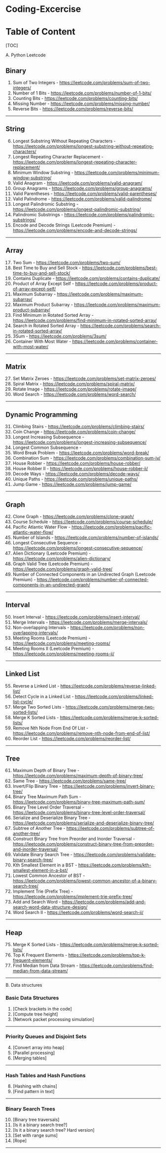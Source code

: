 # Coding-Excercise

# Table of Content

[TOC]

A. Python Leetcode

## Binary

1.   Sum of Two Integers - https://leetcode.com/problems/sum-of-two-integers/
2.   Number of 1 Bits - https://leetcode.com/problems/number-of-1-bits/
3.   Counting Bits - https://leetcode.com/problems/counting-bits/
4.   Missing Number - https://leetcode.com/problems/missing-number/
5.   Reverse Bits - https://leetcode.com/problems/reverse-bits/

---

## String

6.   Longest Substring Without Repeating Characters - https://leetcode.com/problems/longest-substring-without-repeating-characters/
7.   Longest Repeating Character Replacement - https://leetcode.com/problems/longest-repeating-character-replacement/
8.   Minimum Window Substring - https://leetcode.com/problems/minimum-window-substring/
9.   Valid Anagram - https://leetcode.com/problems/valid-anagram/
10.  Group Anagrams - https://leetcode.com/problems/group-anagrams/
11.  Valid Parentheses - https://leetcode.com/problems/valid-parentheses/
13.  Valid Palindrome - https://leetcode.com/problems/valid-palindrome/
14.  Longest Palindromic Substring - https://leetcode.com/problems/longest-palindromic-substring/
15.  Palindromic Substrings - https://leetcode.com/problems/palindromic-substrings/
16.  Encode and Decode Strings (Leetcode Premium) - https://leetcode.com/problems/encode-and-decode-strings/

---

## Array

17.  Two Sum - https://leetcode.com/problems/two-sum/
18.  Best Time to Buy and Sell Stock - https://leetcode.com/problems/best-time-to-buy-and-sell-stock/
19.  Contains Duplicate - https://leetcode.com/problems/contains-duplicate/
20.  Product of Array Except Self - https://leetcode.com/problems/product-of-array-except-self/
21.  Maximum Subarray - https://leetcode.com/problems/maximum-subarray/
22.  Maximum Product Subarray - https://leetcode.com/problems/maximum-product-subarray/
23.  Find Minimum in Rotated Sorted Array - https://leetcode.com/problems/find-minimum-in-rotated-sorted-array/
24.  Search in Rotated Sorted Array - https://leetcode.com/problems/search-in-rotated-sorted-array/
25.  3Sum - https://leetcode.com/problems/3sum/
26.  Container With Most Water - https://leetcode.com/problems/container-with-most-water/

---

## Matrix

27.  Set Matrix Zeroes - https://leetcode.com/problems/set-matrix-zeroes/
28.  Spiral Matrix - https://leetcode.com/problems/spiral-matrix/
29.  Rotate Image - https://leetcode.com/problems/rotate-image/
30.  Word Search - https://leetcode.com/problems/word-search/

---

## Dynamic Programming

31.  Climbing Stairs - https://leetcode.com/problems/climbing-stairs/
32.  Coin Change - https://leetcode.com/problems/coin-change/
33.  Longest Increasing Subsequence - https://leetcode.com/problems/longest-increasing-subsequence/
34.  Longest Common Subsequence -
35.  Word Break Problem - https://leetcode.com/problems/word-break/
36.  Combination Sum - https://leetcode.com/problems/combination-sum-iv/
37.  House Robber - https://leetcode.com/problems/house-robber/
38.  House Robber II - https://leetcode.com/problems/house-robber-ii/
39.  Decode Ways - https://leetcode.com/problems/decode-ways/
40.  Unique Paths - https://leetcode.com/problems/unique-paths/
41.  Jump Game - https://leetcode.com/problems/jump-game/

---

## Graph

42.  Clone Graph - https://leetcode.com/problems/clone-graph/
43.  Course Schedule - https://leetcode.com/problems/course-schedule/
44.  Pacific Atlantic Water Flow - https://leetcode.com/problems/pacific-atlantic-water-flow/
45.  Number of Islands - https://leetcode.com/problems/number-of-islands/
46.  Longest Consecutive Sequence - https://leetcode.com/problems/longest-consecutive-sequence/
47.  Alien Dictionary (Leetcode Premium) - https://leetcode.com/problems/alien-dictionary/
48.  Graph Valid Tree (Leetcode Premium) - https://leetcode.com/problems/graph-valid-tree/
49.  Number of Connected Components in an Undirected Graph (Leetcode Premium) - https://leetcode.com/problems/number-of-connected-components-in-an-undirected-graph/

---

## Interval

50.  Insert Interval - https://leetcode.com/problems/insert-interval/
51.  Merge Intervals - https://leetcode.com/problems/merge-intervals/
52.  Non-overlapping Intervals - https://leetcode.com/problems/non-overlapping-intervals/
53.  Meeting Rooms (Leetcode Premium) - https://leetcode.com/problems/meeting-rooms/
54.  Meeting Rooms II (Leetcode Premium) - https://leetcode.com/problems/meeting-rooms-ii/

---

## Linked List

55.  Reverse a Linked List - https://leetcode.com/problems/reverse-linked-list/
56.  Detect Cycle in a Linked List - https://leetcode.com/problems/linked-list-cycle/
57.  Merge Two Sorted Lists - https://leetcode.com/problems/merge-two-sorted-lists/
58.  Merge K Sorted Lists - https://leetcode.com/problems/merge-k-sorted-lists/
59.  Remove Nth Node From End Of List - https://leetcode.com/problems/remove-nth-node-from-end-of-list/
60.  Reorder List - https://leetcode.com/problems/reorder-list/

---

## Tree

61.  Maximum Depth of Binary Tree - https://leetcode.com/problems/maximum-depth-of-binary-tree/
62.  Same Tree - https://leetcode.com/problems/same-tree/
63.  Invert/Flip Binary Tree - https://leetcode.com/problems/invert-binary-tree/
64.  Binary Tree Maximum Path Sum - https://leetcode.com/problems/binary-tree-maximum-path-sum/
65.  Binary Tree Level Order Traversal - https://leetcode.com/problems/binary-tree-level-order-traversal/
66.  Serialize and Deserialize Binary Tree - https://leetcode.com/problems/serialize-and-deserialize-binary-tree/
67.  Subtree of Another Tree - https://leetcode.com/problems/subtree-of-another-tree/
68.  Construct Binary Tree from Preorder and Inorder Traversal - https://leetcode.com/problems/construct-binary-tree-from-preorder-and-inorder-traversal/
69.  Validate Binary Search Tree - https://leetcode.com/problems/validate-binary-search-tree/
70.  Kth Smallest Element in a BST - https://leetcode.com/problems/kth-smallest-element-in-a-bst/
71.  Lowest Common Ancestor of BST - https://leetcode.com/problems/lowest-common-ancestor-of-a-binary-search-tree/
72.  Implement Trie (Prefix Tree) - https://leetcode.com/problems/implement-trie-prefix-tree/
73.  Add and Search Word - https://leetcode.com/problems/add-and-search-word-data-structure-design/
74.  Word Search II - https://leetcode.com/problems/word-search-ii/

---

## Heap

75.  Merge K Sorted Lists - https://leetcode.com/problems/merge-k-sorted-lists/
76.  Top K Frequent Elements - https://leetcode.com/problems/top-k-frequent-elements/
77.  Find Median from Data Stream - https://leetcode.com/problems/find-median-from-data-stream/

---

B. Data structures

### Basic Data Structures

1.  [Check brackets in the code]
2.  [Compute tree height]
3.  [Network packet processing simulation]

---

### Priority Queues and Disjoint Sets

4.  [Convert array into heap]
5.  [Parallel processing]
6.  [Merging tables]

---

### Hash Tables and Hash Functions 

8.  [Hashing with chains]
9.  [Find pattern in text]

---

### Binary Search Trees

10.  [Binary tree traversals]
11.  [Is it a binary search tree?]
12.  [Is it a binary search tree? Hard version]
13.  [Set with range sums]
14.  [Rope]

---
